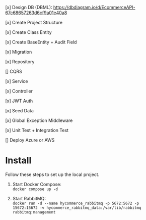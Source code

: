 ﻿[x] Design DB (DBML): https://dbdiagram.io/d/EcommerceAPI-67c68657263d6cf9a01e40a8
 
[x] Create Project Structure

[x] Create Class Entity

[x] Create BaseEntity + Audit Field

[x] Migration

[x] Repository

[] CQRS

[x] Service

[x] Controller

[x] JWT Auth

[x] Seed Data

[x] Global Exception Middleware

[x] Unit Test + Integration Test

[] Deploy Azure or AWS

# Install

Follow these steps to set up the local project.

1. Start Docker Compose:  
   `docker compose up -d`

2. Start RabbitMQ:  
   `docker run -d --name hycommerce_rabbitmq -p 5672:5672 -p 15672:15672 -v hycommerce_rabbitmq_data:/var/lib/rabbitmq rabbitmq:management`